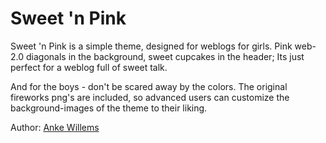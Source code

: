 # Sweet 'n Pink

Sweet 'n Pink is a simple theme, designed for weblogs for girls. Pink web-2.0
diagonals in the background, sweet cupcakes in the header; Its just perfect
for a weblog full of sweet talk.

And for the boys - don't be scared away by the colors. The original fireworks
png's are included, so advanced users can customize the background-images
of the theme to their liking.

Author: [Anke Willems](http://ankeland.nl/)
